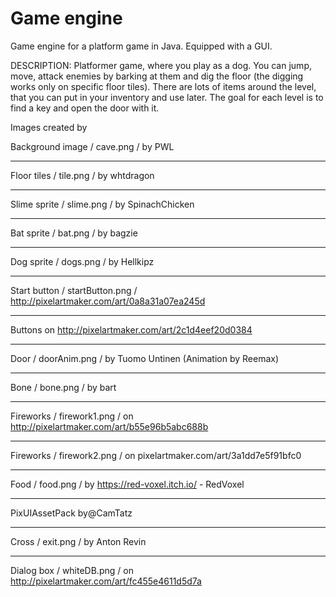 # Game engine
Game engine for a platform game in Java. Equipped with a GUI.

DESCRIPTION:
Platformer game, where you play as a dog. You can jump, move, attack enemies by barking at them and dig the floor (the digging works only on specific floor tiles). There are lots of items around the level, that you can put in your inventory and use later. The goal for each level is to find a key and open the door with it. 




Images created by

Background image / cave.png / by PWL
- - - - - - - - - - - - - - - - - - - - - - - -
Floor tiles / tile.png / by whtdragon
- - - - - - - - - - - - - - - - - - - - - - - -
Slime sprite / slime.png / by SpinachChicken
- - - - - - - - - - - - - - - - - - - - - - - -
Bat sprite / bat.png / by bagzie
- - - - - - - - - - - - - - - - - - - - - - - -
Dog sprite / dogs.png / by Hellkipz
- - - - - - - - - - - - - - - - - - - - - - - -
Start button / startButton.png / 
http://pixelartmaker.com/art/0a8a31a07ea245d
- - - - - - - - - - - - - - - - - - - - - - - -
Buttons on http://pixelartmaker.com/art/2c1d4eef20d0384
- - - - - - - - - - - - - - - - - - - - - - - -
Door / doorAnim.png / by Tuomo Untinen (Animation by Reemax)
- - - - - - - - - - - - - - - - - - - - - - - -
Bone / bone.png / by bart
- - - - - - - - - - - - - - - - - - - - - - - -
Fireworks / firework1.png / on
http://pixelartmaker.com/art/b55e96b5abc688b
- - - - - - - - - - - - - - - - - - - - - - - -
Fireworks / firework2.png / on
pixelartmaker.com/art/3a1dd7e5f91bfc0
- - - - - - - - - - - - - - - - - - - - - - - -
Food / food.png / by https://red-voxel.itch.io/ - RedVoxel
- - - - - - - - - - - - - - - - - - - - - - - -
PixUIAssetPack by@CamTatz
- - - - - - - - - - - - - - - - - - - - - - - -
Cross / exit.png / by Anton Revin
- - - - - - - - - - - - - - - - - - - - - - - -
Dialog box / whiteDB.png / on
http://pixelartmaker.com/art/fc455e4611d5d7a
